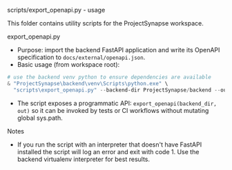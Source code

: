scripts/export_openapi.py - usage

This folder contains utility scripts for the ProjectSynapse workspace.

export_openapi.py
- Purpose: import the backend FastAPI application and write its OpenAPI
  specification to `docs/external/openapi.json`.
- Basic usage (from workspace root):

```powershell
# use the backend venv python to ensure dependencies are available
& "ProjectSynapse\backend\venv\Scripts\python.exe" \
  "scripts\export_openapi.py" --backend-dir ProjectSynapse/backend --out docs/external/openapi.json
```

- The script exposes a programmatic API: `export_openapi(backend_dir, out)` so it
  can be invoked by tests or CI workflows without mutating global sys.path.

Notes
- If you run the script with an interpreter that doesn't have FastAPI installed
  the script will log an error and exit with code 1. Use the backend virtualenv
  interpreter for best results.
